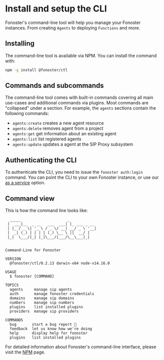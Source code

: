 # Install and setup the CLI

Fonoster's command-line tool will help you manage your Fonoster instances. From creating `Agents` to deploying `Functions` and more.

## Installing

The command-line tool is available via NPM. You can install the command with:

```bash
npm -g install @fonoster/ctl
```

## Commands and subcommands

The command-line tool comes with built-in commands covering all main use-cases and additional commands via plugins. Most commands are "collapsed" under a section. For example, the `agents` sections contain the following commands:

- `agents:create`  creates a new agent resource
- `agents:delete`  removes agent from a project
- `agents:get`     get information about an existing agent
- `agents:list`    list registered agents
- `agents:update`  updates a agent at the SIP Proxy subsystem

## Authenticating the CLI

To authenticate the CLI, you need to issue the `fonoster auth:login` command. You can point the CLI to your own Fonoster instance, or use our [as a service](https://console.fonoster.io) option.

## Command view

This is how the command line looks like:

```
  _____                     _            
 |  ___|__  _ __   ___  ___| |_ ___ _ __ 
 | |_ / _ \| '_ \ / _ \/ __| __/ _ \ '__|
 |  _| (_) | | | | (_) \__ \ ||  __/ |   
 |_|  \___/|_| |_|\___/|___/\__\___|_|   
                                         

Command-Line for Fonoster

VERSION
  @fonoster/ctl/0.2.13 darwin-x64 node-v14.16.0

USAGE
  $ fonoster [COMMAND]

TOPICS
  agents     manage sip agents
  auth       manage fonoster credentials
  domains    manage sip domains
  numbers    manage sip numbers
  plugins    list installed plugins
  providers  manage sip providers

COMMANDS
  bug       start a bug report 🐞
  feedback  let us know how we're doing
  help      display help for fonoster
  plugins   list installed plugins
```

For detailed information about Fonoster's command-line interface, please visit the [NPM](https://www.npmjs.com/package/@fonoster/ctl) page.

